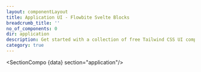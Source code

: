 ```yaml
---
layout: componentLayout
title: Application UI - Flowbite Svelte Blocks
breadcrumb_title: ''
no_of_components: 0
dir: application
description: Get started with a collection of free Tailwind CSS UI components for admin dashboard layouts, sidebars, charts, widgets, kanban boards, and more.
category: true
---
```


<script lang="ts">
  import type { PageData } from './$types';
  import SectionCompo from '../utils/Sectioncompo.svelte';
  export let data: PageData;
</script>

<SectionCompo {data} section="application"/>
